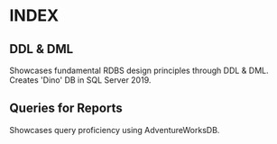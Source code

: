 # INDEX
## DDL & DML
Showcases fundamental RDBS design principles through DDL & DML. Creates 'Dino' DB in SQL Server 2019. 

## Queries for Reports
Showcases query proficiency using AdventureWorksDB.
